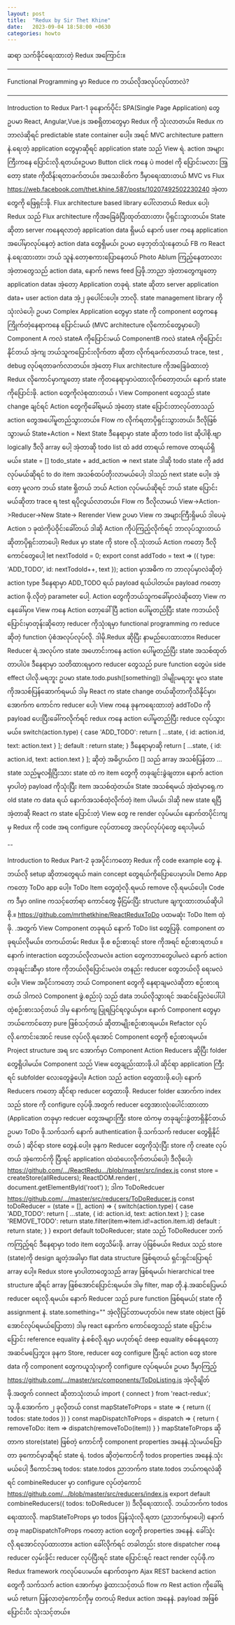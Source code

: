 ```yaml
---
layout: post
title:  "Redux by Sir Thet Khine"
date:   2023-09-04 18:58:00 +0630
categories: howto
---
```

ဆရာ သက်ခိုင်ရေးထားတဲ့ Redux အကြောင်း။

---
Functional Programming မှာ Reduce က ဘယ်လိုအလုပ်လုပ်တာလဲ?

---
Introduction to Redux Part-1
ခုနောက်ပိုင်း SPA(Single Page Application) တွေ ဥပမာ React, Angular,Vue.js အစရှိတာတွေမှာ Redux ကို သုံးလာတယ်။
Redux က ဘာလဲဆိုရင် predictable state container ပေါ့။ အရင် MVC architecture pattern နဲ.ရေးတဲ့ application တွေမှာဆိုရင် application state သည် View ရဲ. action အများကြီးကနေ ပြောင်းလို.ရတယ်။ဥပမာ Button click ကနေ ပဲ model ကို ပြောင်းမလား အြ့တော့ state ကိုထိန်းရတာခက်တယ်။
အသေးစိတ်က ဒီမှာရေးထားတယ် MVC vs Flux
https://web.facebook.com/thet.khine.587/posts/10207492502230240
အဲ့တာတွေကို ဖြေရှင်းဖို. Flux architecture based library ပေါ်လာတယ် Redux ပေါ့၊ Redux သည် Flux architecture ကိုအခြေခံပြီးထုတ်ထားတာ၊ ပိုရှင်းသွားတယ်။
State ဆိုတာ server ကနေရလာတဲ့ application data ရှိမယ် နောက် user ကနေ application အပေါ်မှာလုပ်နေတဲ့ action data တွေရှိမယ်၊ ဥပမာ ဖေ့ဘုတ်သုံးနေတယ် FB က React နဲ.ရေးထားတာ၊ ဘယ် သူနဲ.တော့စကားပြောနေတယ် Photo Ablum ကြည့်နေတာလား အဲ့တာတွေသည် action data, နောက် news feed ပြဖို.ဘာညာ အဲ့တာတွေကျတော့ application data။
အဲ့တော့ Application တခုရဲ. state ဆိုတာ server application data+ user action data အဲ့၂ ခုပေါင်းပေါ့။ ဘာလို. state management library ကိုသုံးလဲပေါ့၊ ဥပမာ Complex Application တွေမှာ state ကို component တွေကနေ ကြိုက်တဲ့နေရာကနေ ပြောင်းမယ် (MVC architecture လိုကောင်တွေမှာပေါ့) Component A ကလဲ stateA ကိုပြောင်းမယ် ComponentB ကလဲ stateA ကိုပြောင်းနိုင်တယ် အဲ့ကျ ဘယ်သူကပြောင်းလိုက်တာ ဆိုတာ လိုက်ရခက်လာတယ် trace, test , debug လုပ်ရတာခက်လာတယ်။
အဲ့တော့ Flux architecture ကိုအခြေခံထားတဲ့ Redux လိုကောင်မှာကျတော့ state ကိုတနေရာမှာပဲထားလိုက်တော့တယ်၊ နောက် state ကိုပြောင်းဖို. action တွေကိုလဲစုထားတယ် ၊ View Component တွေသည် state change ချင်ရင် Action တွေကိုခေါ်ရမယ် အဲ့တော့ state ပြောင်းတာလုပ်တာသည် action တွေအပေါ်မူတည်သွားတယ်။ Flow က လိုက်ရတာပိုရှင်းသွားတယ်၊
ဒီလိုဖြစ်သွားမယ်
State+Action = Next State
ဒီနေရာမှာ state ဆိုတာ todo list ဆိုပါစို.ဗျာ logically ဒီလို array ပေါ့ အဲ့တာဆို todo list ထဲ add တာရယ် remove တာရယ်ရှိမယ်။
state = []
todo_state + add_action => next state 
ဒါဆို todo state ကို add လုပ်မယ်ဆိုရင် to do item အသစ်ထပ်တိုးလာမယ်ပေါ့၊ ဒါသည် next state ပေါ့။
အဲ့တော့ မူလက ဘယ် state ရှိတယ် ဘယ် Action လုပ်မယ်ဆိုရင် ဘယ် state ပြောင်းမယ်ဆိုတာ trace ရ test ရပိုလွယ်လာတယ်။ Flow က ဒီလိုလာမယ်
View->Action->Reducer->New State-> Rerender View
ဥပမာ View က အများကြီးရှိမယ် ဒါပေမဲ့ Action ၁ ခုထဲကိုပဲဝိုင်းခေါ်တယ် ဒါဆို Action ကိုပဲကြည့်လိုက်ရင် ဘာလုပ်သွားတယ်ဆိုတာပိုရှင်းတာပေါ့၊ 
Redux မှာ state ကို store လို.သုံးတယ် Action ကတော့ ဒီလိုကောင်တွေပေါ့
let nextTodoId = 0;
export const addTodo = text => ({
    type: 'ADD_TODO',
    id: nextTodoId++,
    text
});
action မှာအဓိက က ဘာလုပ်မှာလဲဆိုတဲ့ action type ဒီနေရာမှာ ADD_TODO ရယ် payload ရယ်ပါတယ်။ payload ကတော့ action ဖို.လိုတဲ့ parameter ပေါ့.
Action တွေကိုဘယ်သူကခေါ်မှာလဲဆိုတော့ View ကနေခေါ်မှာ။ View ကနေ Action တော့ခေါ်ပြီ action ပေါ်မူတည်ပြီး state ကဘယ်လိုပြောင်းမှာတုန်းဆိုတော့ reducer ကိုသုံးရမှာ functional programming က reduce ဆိုတဲ့ function ပုံစံအလုပ်လုပ်လို. ဒါမို.Redux ဆိုပြီး နာမည်ပေးထားတာ။
Reducer
Reducer ရဲ.အလုပ်က state အဟောင်းကနေ action ပေါ်မူတည်ပြီး state အသစ်ထုတ်တာပါပဲ။ ဒီနေရာမှာ သတိထားရမှာက reducer တွေသည် pure function တွေပဲ။ side effect ပါလို.မရဘူး 
ဥပမာ state.todo.push([something]) ဒါမျိုးမရဘူး မူလ state ကိုအသစ်ပြန်ဆောက်ရမယ် ဒါမှ React က state change တယ်ဆိုတာကိုသိနိုင်မှာ၊
အောက်က ကောင်က reducer ပေါ့၊ View ကနေ ခုနကရေးထားတဲ့ addToDo ကို payload ပေးပြီးခေါ်ကလိုက်ရင် redux ကနေ action ပေါ်မူတည်ပြီး reduce လုပ်သွားမယ်။
switch(action.type) {
        case 'ADD_TODO':
            return [
                ...state,
                {
                    id: action.id,
                    text: action.text
                }
            ];
        default : return state;
    }
ဒီနေရာမှာဆို return [
                ...state,
                {
                    id: action.id,
                    text: action.text
                }
            ];
ဆိုတဲ့ အဓိပ္ပာယ်က [] သည် array အသစ်ပြန်တာ ... state သည်မူလရှိပြီးသား state ထဲ က item တွေကို တခုချင်းခွဲချတာ။ နောက် action မှာပါတဲ့ payload ကိုသုံးပြီး item အသစ်ထဲ့တယ်။ State အသစ်ရမယ် အဲ့ထဲမှာရှေ.က old state က data ရယ် နောက်အသစ်ထဲ့လိုက်တဲ့ item ပါမယ်၊ ဒါဆို new state ရပြီ အဲ့တာဆို React က state ပြောင်းတဲ့ View တွေ re render လုပ်မယ်။
နောက်တပိုင်းကျမှ Redux ကို code အရ configure လုပ်တာတွေ အလုပ်လုပ်ပုံတွေ ရေးပါ့မယ်


--

Introduction to Redux Part-2
ခုအပိုင်းကတော့ Redux ကို code example တွေ နဲ. ဘယ်လို setup ဆိုတာတွေရယ် main concept တွေရယ်ကိုပြောပေးမှာပါ။ Demo App ကတော့ ToDo app ပေါ့။ ToDo Item တွေထဲ့လို.ရမယ် remove လို.ရမယ်ပေါ့။
Code က ဒီမှာ online ကသင့်တော်ရာ ကောင်တွေ မှီငြမ်းပြီး structure ချကူးထားတယ်ဆိုပါစို.။
https://github.com/mrthetkhine/ReactReduxToDo
ပထမဆုံး ToDo Item ထဲ့ဖို. .အတွက် View Component တခုရယ် နောက် ToDo list တွေပြဖို. component တခုရယ်လိုမယ်။ တကယ်တမ်း Redux ဖို.စ စဉ်းစားရင် store ကိုအရင် စဉ်းစားရတယ် ။နောက် interaction တွေဘယ်လိုလာမလဲ။ action တွေကဘာတွေပါမလဲ နောက် action တခုချင်းဆီမှာ store ကိုဘယ်လိုပြောင်းမလဲ။ တနည်း reducer တွေဘယ်လို ရေးမလဲပေါ့။
View အပိုင်းကတော့ ဘယ် Component တွေကို နေရာချမလဲဆိုတာ စဉ်းစားရတယ် ဒါကလဲ Component ဖွဲ.စည်းပုံ သည် data ဘယ်လိုသွားရင် အဆင်ပြေလဲပေါ်ပါထဲ့စဉ်းစားသင့်တယ် ဒါမှ နောက်ကျ ပြုရပြင်ရလွယ်မှာ။ နောက် Component တွေမှာ ဘယ်ကောင်တော့ pure ဖြစ်သင့်တယ် ဆိုတာမျိုးစဉ်းစားရမယ်။ Refactor လုပ်လို.ကောင်းအောင် reuse လုပ်လို.ရအောင် Component တွေကို စဉ်းစားရမယ်။
Project structure အရ src အောက်မှာ
Component
Action
Reducers
ဆိုပြီး folder တွေရှိပါမယ်။ Component သည် View တွေချည်းထားဖို.ပါ ဆိုင်ရာ application ကြီးရင် subfolder လေးတွေခွဲပေါ့။ Action သည် action တွေထားဖို.ပေါ့၊ နောက် Reducers ကတော့ ဆိုင်ရာ reducer တွေထားဖို. Reducer folder အောက်က index သည် store ကို configure လုပ်ဖို.အတွက် reducer တွေအားလုံးပေါင်းထားတာ (Application တခုမှာ redcuer တွေအများကြီး store ထဲကမှ တခုချင်းခွဲတာရှိနိုင်တယ် ဥပမာ ToDo ဖို.သက်သက် နောက် authentication ဖို.သက်သက် reducer တွေရှိနိုင်တယ် ) ဆိုင်ရာ store တွေနဲ.ပေါ့။
ခုနက Reducer တွေကိုသုံးပြီး store ကို create လုပ်တယ် အဲ့ကောင်ကို ပြီးရင် application ထဲထဲပေးလိုက်တယ်ပေါ့၊
ဒီလိုပေါ့၊
https://github.com/.../ReactRedu.../blob/master/src/index.js
const store = createStore(allReducers);
ReactDOM.render(
    <Provider store={store}>
        <App />
    </Provider>,
    document.getElementById('root')
);
ဒါက ToDoRedcuer 
https://github.com/.../master/src/reducers/ToDoReducer.js
const toDoReducer = (state = [], action) => {
    switch(action.type) {
        case 'ADD_TODO':
            return [
                ...state,
                {
                    id: action.id,
                    text: action.text
                }
            ];
        case 'REMOVE_TODO':
            return state.filter(item=>item.id!=action.item.id)
        default : return state;
    }
}
export default toDoReducer;
state သည် ToDoReducer ဘက်ကကြည့်ရင် ဒီနေရာမှာ todo item တွေသိမ်းဖို. array ပဲဖြစ်မယ်။ Redux သည် store (state)ကို design ချတဲ့အခါမှာ flat data structure ဖြစ်ရတယ် ရှင်းရှင်းပြောရင် array ပေါ့။ Redux store မှာပါတာတွေသည် array ဖြစ်ရမယ်၊ hierarchical tree structure ဆိုရင် array ဖြစ်အောင်ပြောင်းရမယ်။ ဒါမှ filter, map တို.နဲ.အဆင်ပြေမယ် reducer ရေးလို.ရမယ်။
နောက် Reducer သည် pure function ဖြစ်ရမယ်( state ကို assignment နဲ. state.something="" အဲ့လိုပြင်တာမဟုတ်ပဲ။ new state object ဖြစ်အောင်လုပ်ရမယ်ပြောတာ) ဒါမှ react နောက်က ကောင်တွေသည် state ပြောင်းမပြောင်း reference equality နဲ.စစ်လို.ရမှာ မဟုတ်ရင် deep equality စစ်နေရတော့အဆင်မပြေဘူး။
ခုနက Store, reducer တွေ configure ပြီးရင် action တွေ store data ကို component တွေကယူသုံးမှာကို configure လုပ်ရမယ်။
ဥပမာ ဒီမှာကြည့်
https://github.com/.../master/src/components/ToDoListing.js
အဲ့လိုချိတ်ဖို.အတွက် connect ဆိုတာသုံးတယ်
import { connect } from 'react-redux'; 
သူ.ဖို.အောက်က ၂ ခုလိုတယ်
const mapStateToProps = state => {
    return ({
        todos: state.todos
    })
}
const mapDispatchToProps = dispatch => {
    return {
        removeToDo: item => dispatch(removeToDo(item))
    }
}
mapStateToProps ဆိုတာက store(state) ဖြစ်တဲ့ ကောင်ကို component properties အနေနဲ.သုံးမယ်ပြောတာ ခုကောင်မှာဆိုရင် state ရဲ. todos ဆိုတဲ့ကောင်ကို todos properties အနေနဲ.သုံးမယ်ပေါ့ ဒီကောင်အရ
  todos: state.todos
ညာဘက်က state.todos ဘယ်ကရလဲဆိုရင် combineReducer မှာ configure လုပ်တဲ့ကောင်
https://github.com/.../blob/master/src/reducers/index.js
export default combineReducers({
    todos: toDoReducer
})
ဒီလိုရေးထားလို. ဘယ်ဘက်က todos ရေးထားလို. mapStateToProps မှာ todos ပြန်သုံးလို.ရတာ (ညာဘက်မှာပေါ့)
နောက်တခု  mapDispatchToProps ကတော့ action တွေကို properties အနေနဲ. ခေါ်သုံးလို.ရအောင်လုပ်ထားတာ။ action ခေါ်လိုက်ရင် တခါတည်း store dispatcher ကနေ reducer လှမ်းခိုင်း reducer လုပ်ပြီးရင် state ပြောင်းရင် react render လုပ်ဖို.က Redux framework ကလုပ်ပေးမယ်။
နောက်တခုက Ajax REST backend action တွေကို သက်သက် action အောက်မှာ ခွဲထားသင့်တယ် flow က Rest action ကိုခေါ်ရမယ် return ပြန်လာတဲ့ကောင်ကိုမှ တကယ့် Redux action အနေနဲ. payload အဖြစ်ပြောင်းပီး သုံးသင့်တယ်။

